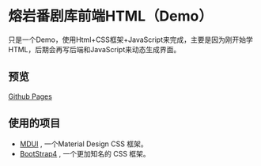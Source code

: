# 熔岩番剧库前端HTML（Demo）
只是一个Demo，使用Html+CSS框架+JavaScript来完成，主要是因为刚开始学HTML，后期会再写后端和JavaScript来动态生成界面。

## 预览
[Github Pages](https://magmablock.github.io/Lava-Bangumi-Html/)


## 使用的项目
 
- [MDUI](https://github.com/zdhxiong/mdui) , 一个Material Design CSS 框架。
- [BootStrap4](https://getbootstrap.com/) , 一个更加知名的 CSS 框架。
